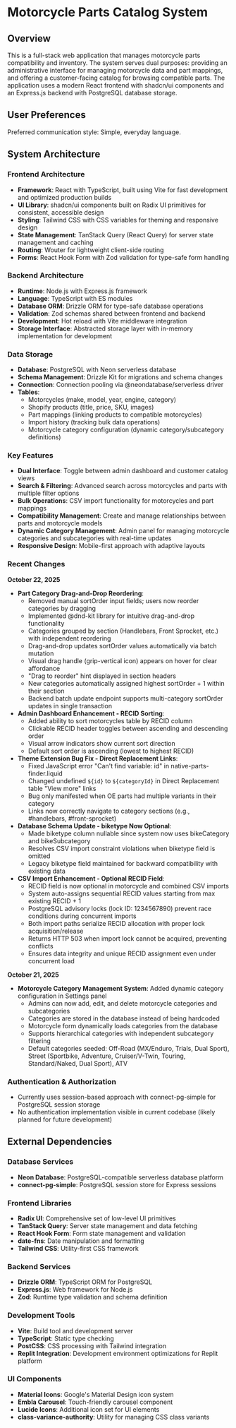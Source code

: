 # Motorcycle Parts Catalog System

## Overview

This is a full-stack web application that manages motorcycle parts compatibility and inventory. The system serves dual purposes: providing an administrative interface for managing motorcycle data and part mappings, and offering a customer-facing catalog for browsing compatible parts. The application uses a modern React frontend with shadcn/ui components and an Express.js backend with PostgreSQL database storage.

## User Preferences

Preferred communication style: Simple, everyday language.

## System Architecture

### Frontend Architecture
- **Framework**: React with TypeScript, built using Vite for fast development and optimized production builds
- **UI Library**: shadcn/ui components built on Radix UI primitives for consistent, accessible design
- **Styling**: Tailwind CSS with CSS variables for theming and responsive design
- **State Management**: TanStack Query (React Query) for server state management and caching
- **Routing**: Wouter for lightweight client-side routing
- **Forms**: React Hook Form with Zod validation for type-safe form handling

### Backend Architecture
- **Runtime**: Node.js with Express.js framework
- **Language**: TypeScript with ES modules
- **Database ORM**: Drizzle ORM for type-safe database operations
- **Validation**: Zod schemas shared between frontend and backend
- **Development**: Hot reload with Vite middleware integration
- **Storage Interface**: Abstracted storage layer with in-memory implementation for development

### Data Storage
- **Database**: PostgreSQL with Neon serverless database
- **Schema Management**: Drizzle Kit for migrations and schema changes
- **Connection**: Connection pooling via @neondatabase/serverless driver
- **Tables**: 
  - Motorcycles (make, model, year, engine, category)
  - Shopify products (title, price, SKU, images)
  - Part mappings (linking products to compatible motorcycles)
  - Import history (tracking bulk data operations)
  - Motorcycle category configuration (dynamic category/subcategory definitions)

### Key Features
- **Dual Interface**: Toggle between admin dashboard and customer catalog views
- **Search & Filtering**: Advanced search across motorcycles and parts with multiple filter options
- **Bulk Operations**: CSV import functionality for motorcycles and part mappings
- **Compatibility Management**: Create and manage relationships between parts and motorcycle models
- **Dynamic Category Management**: Admin panel for managing motorcycle categories and subcategories with real-time updates
- **Responsive Design**: Mobile-first approach with adaptive layouts

### Recent Changes

**October 22, 2025**
- **Part Category Drag-and-Drop Reordering**:
  - Removed manual sortOrder input fields; users now reorder categories by dragging
  - Implemented @dnd-kit library for intuitive drag-and-drop functionality
  - Categories grouped by section (Handlebars, Front Sprocket, etc.) with independent reordering
  - Drag-and-drop updates sortOrder values automatically via batch mutation
  - Visual drag handle (grip-vertical icon) appears on hover for clear affordance
  - "Drag to reorder" hint displayed in section headers
  - New categories automatically assigned highest sortOrder + 1 within their section
  - Backend batch update endpoint supports multi-category sortOrder updates in single transaction
- **Admin Dashboard Enhancement - RECID Sorting**: 
  - Added ability to sort motorcycles table by RECID column
  - Clickable RECID header toggles between ascending and descending order
  - Visual arrow indicators show current sort direction
  - Default sort order is ascending (lowest to highest RECID)
- **Theme Extension Bug Fix - Direct Replacement Links**: 
  - Fixed JavaScript error "Can't find variable: id" in native-parts-finder.liquid
  - Changed undefined `${id}` to `${categoryId}` in Direct Replacement table "View more" links
  - Bug only manifested when OE parts had multiple variants in their category
  - Links now correctly navigate to category sections (e.g., #handlebars, #front-sprocket)
- **Database Schema Update - biketype Now Optional**:
  - Made biketype column nullable since system now uses bikeCategory and bikeSubcategory
  - Resolves CSV import constraint violations when biketype field is omitted
  - Legacy biketype field maintained for backward compatibility with existing data
- **CSV Import Enhancement - Optional RECID Field**: 
  - RECID field is now optional in motorcycle and combined CSV imports
  - System auto-assigns sequential RECID values starting from max existing RECID + 1
  - PostgreSQL advisory locks (lock ID: 1234567890) prevent race conditions during concurrent imports
  - Both import paths serialize RECID allocation with proper lock acquisition/release
  - Returns HTTP 503 when import lock cannot be acquired, preventing conflicts
  - Ensures data integrity and unique RECID assignment even under concurrent load

**October 21, 2025**
- **Motorcycle Category Management System**: Added dynamic category configuration in Settings panel
  - Admins can now add, edit, and delete motorcycle categories and subcategories
  - Categories are stored in the database instead of being hardcoded
  - Motorcycle form dynamically loads categories from the database
  - Supports hierarchical categories with independent subcategory filtering
  - Default categories seeded: Off-Road (MX/Enduro, Trials, Dual Sport), Street (Sportbike, Adventure, Cruiser/V-Twin, Touring, Standard/Naked, Dual Sport), ATV

### Authentication & Authorization
- Currently uses session-based approach with connect-pg-simple for PostgreSQL session storage
- No authentication implementation visible in current codebase (likely planned for future development)

## External Dependencies

### Database Services
- **Neon Database**: PostgreSQL-compatible serverless database platform
- **connect-pg-simple**: PostgreSQL session store for Express sessions

### Frontend Libraries
- **Radix UI**: Comprehensive set of low-level UI primitives
- **TanStack Query**: Server state management and data fetching
- **React Hook Form**: Form state management and validation
- **date-fns**: Date manipulation and formatting
- **Tailwind CSS**: Utility-first CSS framework

### Backend Services
- **Drizzle ORM**: TypeScript ORM for PostgreSQL
- **Express.js**: Web framework for Node.js
- **Zod**: Runtime type validation and schema definition

### Development Tools
- **Vite**: Build tool and development server
- **TypeScript**: Static type checking
- **PostCSS**: CSS processing with Tailwind integration
- **Replit Integration**: Development environment optimizations for Replit platform

### UI Components
- **Material Icons**: Google's Material Design icon system
- **Embla Carousel**: Touch-friendly carousel component
- **Lucide Icons**: Additional icon set for UI elements
- **class-variance-authority**: Utility for managing CSS class variants